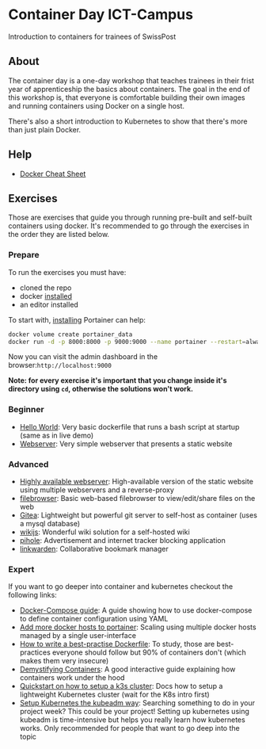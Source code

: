 # Container Day ICT-Campus

Introduction to containers for trainees of SwissPost

## About

The container day is a one-day workshop that teaches trainees in their frist year of apprenticeship the basics about containers. The goal in the end of this workshop is, that everyone is comfortable building their own images and running containers using Docker on a single host.

There's also a short introduction to Kubernetes to show that there's more than just plain Docker.

## Help

- [Docker Cheat Sheet](https://dockerlabs.collabnix.com/docker/cheatsheet/)

## Exercises

Those are exercises that guide you through running pre-built and self-built containers using docker. It's recommended to go through the exercises in the order they are listed below.

### Prepare

To run the exercises you must have:

- cloned the repo
- docker [installed](https://docs.docker.com/engine/install/ubuntu/)
- an editor installed

To start with, [installing](https://docs.portainer.io/start/install-ce/server/docker/linux) Portainer can help:
```bash
docker volume create portainer_data 
docker run -d -p 8000:8000 -p 9000:9000 --name portainer --restart=always -v /var/run/docker.sock:/var/run/docker.sock -v portainer_data:/data portainer/portainer-ce:latest
```

Now you can visit the admin dashboard in the browser:`http://localhost:9000`

**Note: for every exercise it's important that you change inside it's directory using `cd`, otherwise the solutions won't work.**

### Beginner

- [Hello World](./exercises/beginner/helloworld): Very basic dockerfile that runs a bash script at startup (same as in live demo)
- [Webserver](./exercises/beginner/webserver): Very simple webserver that presents a static website

### Advanced

- [Highly available webserver](./exersises/advanced/webserver-ha): High-available version of the static website using multiple webservers and a reverse-proxy
- [filebrowser](./exercises/advanced/filebrowser/): Basic web-based filebrowser to view/edit/share files on the web
- [Gitea](./exercises/advanced/gitea): Lightweight but powerful git server to self-host as container (uses a mysql database)
- [wikijs](./exercises/advanced/wikijs/): Wonderful wiki solution for a self-hosted wiki
- [pihole](./exercises/advanced/pihole/): Advertisement and internet tracker blocking application
- [linkwarden](./exercises/advanced/linkwarden/): Collaborative bookmark manager

### Expert

If you want to go deeper into container and kubernetes checkout the following links:

- [Docker-Compose guide](https://gabrieltanner.org/blog/docker-compose/): A guide showing how to use docker-compose to define container configuration using YAML
- [Add more docker hosts to portainer](https://markontech.com/devops/add-a-remote-docker-host-in-portainer/): Scaling using multiple docker hosts managed by a single user-interface
- [How to write a best-practise Dockerfile](https://sysdig.com/blog/dockerfile-best-practices/): To study, those are best-practices everyone should follow but 90% of containers don't (which makes them very insecure)
- [Demystifying Containers](https://github.com/saschagrunert/demystifying-containers/tree/master): A good interactive guide explaining how containers work under the hood
- [Quickstart on how to setup a k3s cluster](https://docs.k3s.io/quick-start): Docs how to setup a lightweight Kubernetes cluster (wait for the K8s intro first)
- [Setup Kubernetes the kubeadm way](https://technat.ch/posts/k8s_kubeadm/): Searching something to do in your project week? This could be your project! Setting up kubernetes using kubeadm is time-intensive but helps you really learn how kubernetes works. Only recommended for people that want to go deep into the topic
